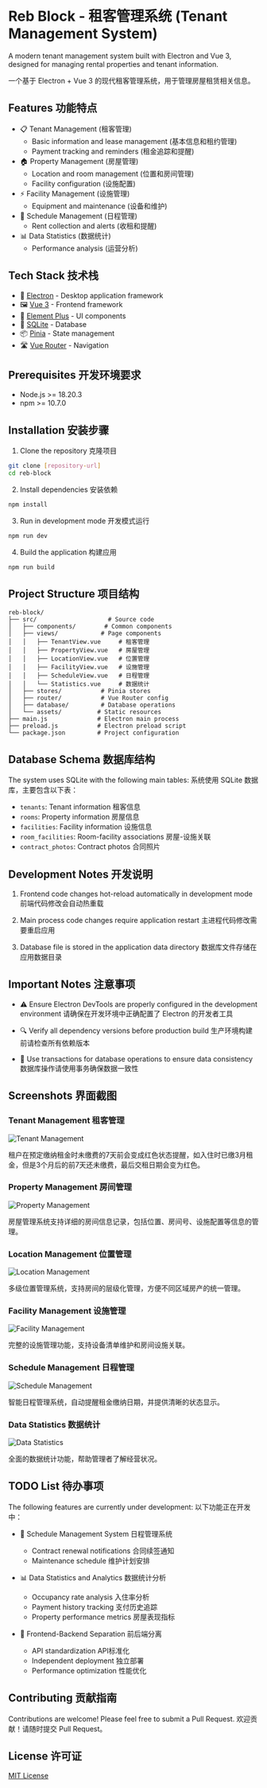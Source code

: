 # Reb Block - 租客管理系统 (Tenant Management System)

A modern tenant management system built with Electron and Vue 3, designed for managing rental properties and tenant information.

一个基于 Electron + Vue 3 的现代租客管理系统，用于管理房屋租赁相关信息。

## Features 功能特点

- 📋 Tenant Management (租客管理)
  - Basic information and lease management (基本信息和租约管理)
  - Payment tracking and reminders (租金追踪和提醒)
- 🏠 Property Management (房屋管理)
  - Location and room management (位置和房间管理)
  - Facility configuration (设施配置)
- ⚡ Facility Management (设施管理)
  - Equipment and maintenance (设备和维护)
- 📅 Schedule Management (日程管理)
  - Rent collection and alerts (收租和提醒)
- 📊 Data Statistics (数据统计)
  - Performance analysis (运营分析)

## Tech Stack 技术栈

- 🔧 [Electron](https://www.electronjs.org/) - Desktop application framework
- 🖼️ [Vue 3](https://vuejs.org/) - Frontend framework
- 🎨 [Element Plus](https://element-plus.org/) - UI components
- 💾 [SQLite](https://www.sqlite.org/) - Database
- 📦 [Pinia](https://pinia.vuejs.org/) - State management
- 🛣️ [Vue Router](https://router.vuejs.org/) - Navigation

## Prerequisites 开发环境要求

- Node.js >= 18.20.3
- npm >= 10.7.0

## Installation 安装步骤

1. Clone the repository 克隆项目
```bash
git clone [repository-url]
cd reb-block
```

2. Install dependencies 安装依赖
```bash
npm install
```

3. Run in development mode 开发模式运行
```bash
npm run dev
```

4. Build the application 构建应用
```bash
npm run build
```

## Project Structure 项目结构

```
reb-block/
├── src/                    # Source code
│   ├── components/        # Common components
│   ├── views/            # Page components
│   │   ├── TenantView.vue     # 租客管理
│   │   ├── PropertyView.vue   # 房屋管理
│   │   ├── LocationView.vue   # 位置管理
│   │   ├── FacilityView.vue   # 设施管理
│   │   ├── ScheduleView.vue   # 日程管理
│   │   └── Statistics.vue     # 数据统计
│   ├── stores/           # Pinia stores
│   ├── router/           # Vue Router config
│   ├── database/         # Database operations
│   └── assets/          # Static resources
├── main.js              # Electron main process
├── preload.js           # Electron preload script
└── package.json         # Project configuration
```

## Database Schema 数据库结构

The system uses SQLite with the following main tables:
系统使用 SQLite 数据库，主要包含以下表：

- `tenants`: Tenant information 租客信息
- `rooms`: Property information 房屋信息
- `facilities`: Facility information 设施信息
- `room_facilities`: Room-facility associations 房屋-设施关联
- `contract_photos`: Contract photos 合同照片

## Development Notes 开发说明

1. Frontend code changes hot-reload automatically in development mode
   前端代码修改会自动热重载

2. Main process code changes require application restart
   主进程代码修改需要重启应用

3. Database file is stored in the application data directory
   数据库文件存储在应用数据目录

## Important Notes 注意事项

- ⚠️ Ensure Electron DevTools are properly configured in the development environment
  请确保在开发环境中正确配置了 Electron 的开发者工具

- 🔍 Verify all dependency versions before production build
  生产环境构建前请检查所有依赖版本

- 💾 Use transactions for database operations to ensure data consistency
  数据库操作请使用事务确保数据一致性

## Screenshots 界面截图

### Tenant Management 租客管理
![Tenant Management](assets/租户管理.png)

租户在预定缴纳租金时未缴费的7天前会变成红色状态提醒，如入住时已缴3月租金，但是3个月后的前7天还未缴费，最后交租日期会变为红色。

### Property Management 房间管理
![Property Management](assets/房间管理.png)

房屋管理系统支持详细的房间信息记录，包括位置、房间号、设施配置等信息的管理。

### Location Management 位置管理
![Location Management](assets/位置管理.png)

多级位置管理系统，支持房间的层级化管理，方便不同区域房产的统一管理。

### Facility Management 设施管理
![Facility Management](assets/设施管理.png)

完整的设施管理功能，支持设备清单维护和房间设施关联。

### Schedule Management 日程管理
![Schedule Management](assets/日程管理.png)

智能日程管理系统，自动提醒租金缴纳日期，并提供清晰的状态显示。

### Data Statistics 数据统计
![Data Statistics](assets/数据统计.png)

全面的数据统计功能，帮助管理者了解经营状况。

## TODO List 待办事项

The following features are currently under development:
以下功能正在开发中：

- 📅 Schedule Management System 日程管理系统
  - Contract renewal notifications 合同续签通知
  - Maintenance schedule 维护计划安排

- 📊 Data Statistics and Analytics 数据统计分析
  - Occupancy rate analysis 入住率分析
  - Payment history tracking 支付历史追踪
  - Property performance metrics 房屋表现指标

- 🔄 Frontend-Backend Separation 前后端分离
  - API standardization API标准化
  - Independent deployment 独立部署
  - Performance optimization 性能优化

## Contributing 贡献指南

Contributions are welcome! Please feel free to submit a Pull Request.
欢迎贡献！请随时提交 Pull Request。

## License 许可证

[MIT License](LICENSE) 
